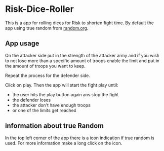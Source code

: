 # Risk-Dice-Roller

This is a app for rolling dices for Risk to shorten fight time. By default the app using true random from [random.org](random.org).

## App usage

On the attacker side put in the strength of the attacker army and if you wish to not lose more than a specific amount of troops enable the limit and put in the amount of troops you want to keep.

Repeat the process for the defender side.

Click on play. Then the app will start the fight play until:

- the user hits the play button again ans stop the fight
- the defender loses
- the attacker don't have enough troops
- or one of the limits get reached

## information about true Random

In the top left corner of the app there is a icon indication if true random is used. For more information make a long click on the icon.